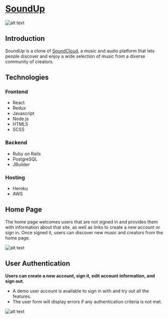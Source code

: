 # [SoundUp](soundup)

![alt text][home]

## Introduction
SoundUp is a clone of [SoundCloud](soundcloud), a music and audio platform that lets people discover and enjoy a wide selection of music from a diverse community of creators.

## Technologies
### Frontend
* React
* Redux
* Javascript
* Node.js
* HTML5
* SCSS

### Backend
* Ruby on Rails
* PostgreSQL
* JBuilder

### Hosting 
* Heroku
* AWS

## Home Page
The home page welcomes users that are not signed in and provides them with information about that site, as well as links to create a new account or sign in. Once signed it, users can discover new music and creators from the home page.

![alt text][home_gif]

## User Authentication
**Users can create a new account, sign it, edit account information, and sign out.**
* A demo user account is available to sign in with and try out all the features.
* The user form will display errors if any authentication criteria is not met.

![alt text][user_auth]

[soundup]: https://soundup-us.herokuapp.com/#/
[soundcloud]: https://soundcloud.com/
[home]: https://soundup-seeds.s3-us-west-1.amazonaws.com/soundup_home.png
[home_gif]: https://soundup-seeds.s3-us-west-1.amazonaws.com/home_page.gif
[user_auth]: https://soundup-seeds.s3-us-west-1.amazonaws.com/user_auth.gif

